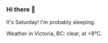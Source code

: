 ### Hi there :wave:

It's Saturday! I'm probably sleeping.

Weather in Victoria, BC: clear, at +8°C.
